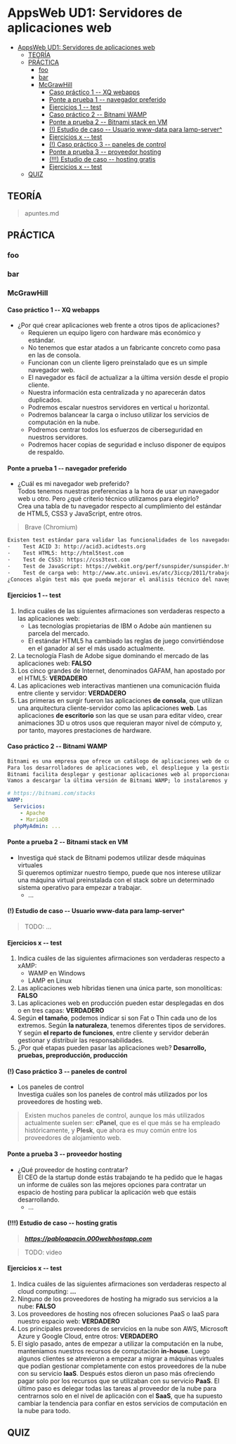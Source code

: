 # AppsWeb UD1: Servidores de aplicaciones web


- [AppsWeb UD1: Servidores de aplicaciones web](#appsweb-ud1-servidores-de-aplicaciones-web)
  - [TEORÍA](#teoría)
  - [PRÁCTICA](#práctica)
    - [foo](#foo)
    - [bar](#bar)
    - [McGrawHill](#mcgrawhill)
      - [Caso práctico 1 -- XQ webapps](#caso-práctico-1----xq-webapps)
      - [Ponte a prueba 1 -- navegador preferido](#ponte-a-prueba-1----navegador-preferido)
      - [Ejercicios 1 -- test](#ejercicios-1----test)
      - [Caso práctico 2 -- Bitnami WAMP](#caso-práctico-2----bitnami-wamp)
      - [Ponte a prueba 2 -- Bitnami stack en VM](#ponte-a-prueba-2----bitnami-stack-en-vm)
      - [(!) Estudio de caso -- Usuario www-data para lamp-server^](#-estudio-de-caso----usuario-www-data-para-lamp-server)
      - [Ejercicios x -- test](#ejercicios-x----test)
      - [(!) Caso práctico 3 -- paneles de control](#-caso-práctico-3----paneles-de-control)
      - [Ponte a prueba 3 -- proveedor hosting](#ponte-a-prueba-3----proveedor-hosting)
      - [(!!!) Estudio de caso -- hosting gratis](#-estudio-de-caso----hosting-gratis)
      - [Ejercicios x -- test](#ejercicios-x----test-1)
  - [QUIZ](#quiz)


## TEORÍA

> apuntes.md

## PRÁCTICA

### foo
### bar
### McGrawHill


#### Caso práctico 1 -- XQ webapps

- ¿Por qué crear aplicaciones web frente a otros tipos de aplicaciones?
  - Requieren un equipo ligero con hardware más económico y estándar.
  - No tenemos que estar atados a un fabricante concreto como pasa en las de consola.
  - Funcionan con un cliente ligero preinstalado que es un simple navegador web.
  - El navegador es fácil de actualizar a la última versión desde el propio cliente.
  - Nuestra información esta centralizada y no aparecerán datos duplicados.
  - Podremos escalar nuestros servidores en vertical u horizontal.
  - Podremos balancear la carga o incluso utilizar los servicios de computación en la nube.
  - Podremos centrar todos los esfuerzos de ciberseguridad en nuestros servidores.
  - Podremos hacer copias de seguridad e incluso disponer de equipos de respaldo.

#### Ponte a prueba 1 -- navegador preferido

- ¿Cuál es mi navegador web preferido? <br> Todos tenemos nuestras preferencias a la hora de usar un navegador web u otro. Pero ¿qué criterio técnico utilizamos para elegirlo? <br> Crea una tabla de tu navegador respecto al cumplimiento del estándar de HTML5, CSS3 y JavaScript, entre otros.

> Brave (Chromium)

```md
Existen test estándar para validar las funcionalidades de los navegadores. Prueba estos:
·    Test ACID 3: http://acid3.acidtests.org 
·    Test HTML5: http://html5test.com 
·    Test de CSS3: https://css3test.com 
·    Test de JavaScript: https://webkit.org/perf/sunspider/sunspider.html 
·    Test de carga web: http://www.atc.uniovi.es/atc/3iccp/2011/trabajos/navegadores/CargaWeb.html 
¿Conoces algún test más que pueda mejorar el análisis técnico del navegador web?
```

#### Ejercicios 1 -- test

1. Indica cuáles de las siguientes afirmaciones son verdaderas respecto a las aplicaciones web:
   - Las tecnologías propietarias de IBM o Adobe aún mantienen su parcela del mercado.
   - El estándar HTML5 ha cambiado las reglas de juego convirtiéndose en el ganador al ser el más usado actualmente.
2. La tecnología Flash de Adobe sigue dominando el mercado de las aplicaciones web: **FALSO**
3. Los cinco grandes de Internet, denominados GAFAM, han apostado por el HTML5: **VERDADERO**
4. Las aplicaciones web interactivas mantienen una comunicación fluida entre cliente y servidor: **VERDADERO**
5. Las primeras en surgir fueron las aplicaciones **de consola**, que utilizan una arquitectura cliente-servidor como las aplicaciones **web**. Las aplicaciones **de escritorio** son las que se usan para editar vídeo, crear animaciones 3D u otros usos que requieran mayor nivel de cómputo y, por tanto, mayores prestaciones de hardware.

#### Caso práctico 2 -- Bitnami WAMP

```md
Bitnami es una empresa que ofrece un catálogo de aplicaciones web de código libre que pueden ser instaladas de forma muy sencilla en múltiples entornos. Fue creada en 2004 por el ingeniero sevillano Daniel López Ridruejo. En 2019, fue adquirida por la multinacional VMWare que, como ellos se identifican, son «un proveedor líder en servicios multinube para todas las aplicaciones, lo que hace posible la innovación digital con control empresarial».
Para los desarrolladores de aplicaciones web, el despliegue y la gestión del servidor donde van a realizar sus desarrollos es un paso tedioso y al que dedican mucho de su valioso tiempo.
Bitnami facilita desplegar y gestionar aplicaciones web al proporcionar un entorno fiable, sencillo de instalar y usar, que puedes instalar en tu equipo directamente o a través de máquinas virtuales, así como en plataformas en la nube como S3 de Amazon.
Vamos a descargar la última versión de Bitnami WAMP; lo instalaremos y ejecutaremos por primera vez, teniendo en cuenta la carpeta donde se ha instalado todo por defecto: C:\Bitnami\wampstack, con el número de la versión que hayas descargado.
```

```yaml
# https://bitnami.com/stacks
WAMP:
  Servicios:
    - Apache
    - MariaDB
  phpMyAdmin: ...

```

#### Ponte a prueba 2 -- Bitnami stack en VM

- Investiga qué stack de Bitnami podemos utilizar desde máquinas virtuales <br> Si queremos optimizar nuestro tiempo, puede que nos interese utilizar una máquina virtual preinstalada con el stack sobre un determinado sistema operativo para empezar a trabajar.
  - ...

#### (!) Estudio de caso -- Usuario www-data para lamp-server^

> TODO: ...

#### Ejercicios x -- test

1. Indica cuáles de las siguientes afirmaciones son verdaderas respecto a xAMP:
   - WAMP en Windows
   - LAMP en Linux 
2. Las aplicaciones web híbridas tienen una única parte, son monolíticas: **FALSO**
3. Las aplicaciones web en producción pueden estar desplegadas en dos o en tres capas: **VERDADERO**
4. Según **el tamaño**, podemos indicar si son Fat o Thin cada uno de los extremos. Según **la naturaleza**, tenemos diferentes tipos de servidores. Y según **el reparto de funciones**, entre cliente y servidor deberán gestionar y distribuir las responsabilidades.
5. ¿Por qué etapas pueden pasar las aplicaciones web? **Desarrollo, pruebas, preproducción, producción**


#### (!) Caso práctico 3 -- paneles de control

- Los paneles de control <br> Investiga cuáles son los paneles de control más utilizados por los proveedores de hosting web.

> Existen muchos paneles de control, aunque los más utilizados actualmente suelen ser: **cPanel**, que es el que más se ha empleado históricamente, y **Plesk**, que ahora es muy común entre los proveedores de alojamiento web.


#### Ponte a prueba 3 -- proveedor hosting

- ¿Qué proveedor de hosting contratar? <br> El CEO de la startup donde estás trabajando te ha pedido que le hagas un informe de cuáles son las mejores opciones para contratar un espacio de hosting para publicar la aplicación web que estáis desarrollando.
  - ...

#### (!!!) Estudio de caso -- hosting gratis

> ***https://pabloqpacin.000webhostapp.com***

> TODO: video

#### Ejercicios x -- test

1. Indica cuáles de las siguientes afirmaciones son verdaderas respecto al cloud computing: **...**
2. Ninguno de los proveedores de hosting ha migrado sus servicios a la nube: **FALSO**
3. Los proveedores de hosting nos ofrecen soluciones PaaS o IaaS para nuestro espacio web: **VERDADERO**
4. Los principales proveedores de servicios en la nube son AWS, Microsoft Azure y Google Cloud, entre otros: **VERDADERO**
5. El siglo pasado, antes de empezar a utilizar la computación en la nube, manteníamos nuestros recursos de computación **in-house**. Luego algunos clientes se atrevieron a empezar a migrar a máquinas virtuales que podían gestionar completamente con estos proveedores de la nube con su servicio **IaaS**. Después estos dieron un paso más ofreciendo pagar solo por los recursos que se utilizaban con su servicio **PaaS**. El último paso es delegar todas las tareas al proveedor de la nube para centrarnos solo en el nivel de aplicación con el **SaaS**, que ha supuesto cambiar la tendencia para confiar en estos servicios de computación en la nube para todo.


## QUIZ
